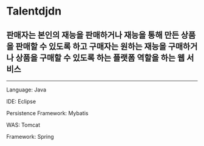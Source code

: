# Talentdjdn
## 판매자는 본인의 재능을 판매하거나 재능을 통해 만든 상품을 판매할 수 있도록 하고 구매자는 원하는 재능을 구매하거나 상품을 구매할 수 있도록 하는 플랫폼 역할을 하는 웹 서비스



-------------------------------------------------------------------------
Language: Java

IDE: Eclipse

Persistence Framework: Mybatis

WAS: Tomcat

Framework: Spring
